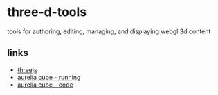 # three-d-tools
tools for authoring, editing, managing, and displaying webgl 3d content

## links

* [threejs](http://threejs.org/docs/index.html#Manual/Introduction/Creating_a_scene)
* [aurelia cube - running](http://cmichaelgraham.github.io/aurelia-typescript/code-sandbox/index-release.html#/aurelia-cube)
* [aurelia cube - code](https://github.com/cmichaelgraham/aurelia-typescript/tree/master/code-sandbox#aurelia-cube-using-threejs)
